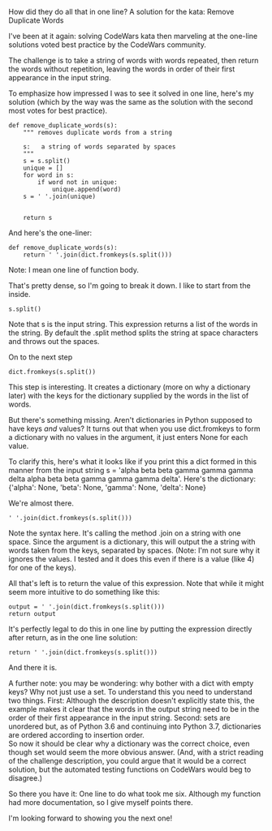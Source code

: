 How did they do all that in one line? A solution for the kata: Remove Duplicate Words

I've been at it again: solving CodeWars kata then marveling at the one-line solutions voted best practice by the CodeWars community.

The challenge is to take a string of words with words repeated, then return the words without repetition, leaving the words in order of their first appearance in the input string.

To emphasize how impressed I was to see it solved in one line, here's my solution (which by the way was the same as the solution with the second most votes for best practice).
```
def remove_duplicate_words(s):
    """ removes duplicate words from a string

    s:   a string of words separated by spaces
    """
    s = s.split()
    unique = []
    for word in s:
        if word not in unique:
            unique.append(word)
    s = ' '.join(unique)


    return s
```

And here's the one-liner:
```
def remove_duplicate_words(s):
    return ' '.join(dict.fromkeys(s.split()))
```
Note: I mean one line of function body.

That's pretty dense, so I'm going to break it down. I like to start from the inside.
```
s.split()
```
Note that s is the input string. This expression returns a list of the words in the string. By default the .split method splits the string at space characters and throws out the spaces.

On to the next step
```
dict.fromkeys(s.split())
```
This step is interesting. It creates a dictionary (more on why a dictionary later) with the keys for the dictionary supplied by the words in the list of words.

But there's something missing. Aren't dictionaries in Python supposed to have keys *and* values? It turns out that when you use dict.fromkeys to form a dictionary with no values in the argument, it just enters None for each value.

To clarify this, here's what it looks like if you print this a dict formed in this manner from the input string s = 'alpha beta beta gamma gamma gamma delta alpha beta beta gamma gamma gamma delta'.
Here's the dictionary:
{'alpha': None, 'beta': None, 'gamma': None, 'delta': None}

We're almost there.

```
' '.join(dict.fromkeys(s.split()))
```
Note the syntax here. It's calling the method .join on a string with one space. Since the argument is a dictionary, this will output the a string with words taken from the keys, separated by spaces.
(Note: I'm not sure why it ignores the values. I tested and it does this even if there is a value (like 4) for one of the keys).

All that's left is to return the value of this expression. Note that while it might seem more intuitive to do something like this:
```
output = ' '.join(dict.fromkeys(s.split()))
return output
```
It's perfectly legal to do this in one line by putting the expression directly after return, as in the one line solution:
```
return ' '.join(dict.fromkeys(s.split()))
```
And there it is.

A further note: you may be wondering: why bother with a dict with empty keys? Why not just use a set. To understand this you need to understand two things. First: Although the description doesn't explicitly state this, the example makes it clear that the words in the output string need to be in the order of their first appearance in the input string. Second: sets are unordered but, as of Python 3.6 and continuing into Python 3.7, dictionaries are ordered according to insertion order.  
So now it should be clear why a dictionary was the correct choice, even though set would seem the more obvious answer. (And, with a strict reading of the challenge description, you could argue that it would be a correct solution, but the automated testing functions on CodeWars would beg to disagree.)

So there you have it: One line to do what took me six. Although my function had more documentation, so I give myself points there.

I'm looking forward to showing you the next one!
